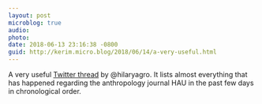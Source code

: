 ```yaml
---
layout: post
microblog: true
audio: 
photo: 
date: 2018-06-13 23:16:38 -0800
guid: http://kerim.micro.blog/2018/06/14/a-very-useful.html
---
```

A very useful [Twitter thread](https://twitter.com/hilaryagro/status/1006995504205459456) by @hilaryagro. It lists almost everything that has happened regarding the anthropology journal HAU in the past few days in chronological order.
